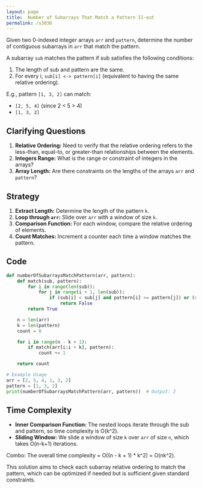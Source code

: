 ```yaml
---
layout: page
title:  Number of Subarrays That Match a Pattern II-out
permalink: /s3036
---
```


Given two 0-indexed integer arrays `arr` and `pattern`, determine the number of contiguous subarrays in `arr` that match the pattern.

A subarray `sub` matches the pattern if sub satisfies the following conditions:
1. The length of sub and pattern are the same.
2. For every i, `sub[i] <-> pattern[i]` (equivalent to having the same relative ordering).

E.g., pattern `[1, 3, 2]` can match:
- `[2, 5, 4]` (since 2 < 5 > 4)
- `[1, 3, 2]`

## Clarifying Questions

1. **Relative Ordering:** Need to verify that the relative ordering refers to the less-than, equal-to, or greater-than relationships between the elements.
2. **Integers Range:** What is the range or constraint of integers in the arrays?
3. **Array Length:** Are there constraints on the lengths of the arrays `arr` and `pattern`?

## Strategy

1. **Extract Length:** Determine the length of the pattern `k`.
2. **Loop through `arr`:** Slide over `arr` with a window of size `k`.
3. **Comparison Function:** For each window, compare the relative ordering of elements.
4. **Count Matches:** Increment a counter each time a window matches the pattern.

## Code

```python
def numberOfSubarraysMatchPattern(arr, pattern):
    def match(sub, pattern):
        for i in range(len(sub)):
            for j in range(i + 1, len(sub)):
                if (sub[i] < sub[j] and pattern[i] >= pattern[j]) or (sub[i] > sub[j] and pattern[i] <= pattern[j]) or (sub[i] == sub[j] and pattern[i] != pattern[j]):
                    return False
        return True

    n = len(arr)
    k = len(pattern)
    count = 0

    for i in range(n - k + 1):
        if match(arr[i:i + k], pattern):
            count += 1

    return count

# Example Usage
arr = [2, 5, 4, 1, 3, 2]
pattern = [1, 3, 2]
print(numberOfSubarraysMatchPattern(arr, pattern))  # Output: 2
```

## Time Complexity

- **Inner Comparison Function:** The nested loops iterate through the sub and pattern, so time complexity is O(k^2).
- **Sliding Window:** We slide a window of size `k` over `arr` of size `n`, which takes O(n-k+1) iterations.

Combo: The overall time complexity = O((n - k + 1) * k^2) = O(nk^2).

This solution aims to check each subarray relative ordering to match the pattern, which can be optimized if needed but is sufficient given standard constraints.